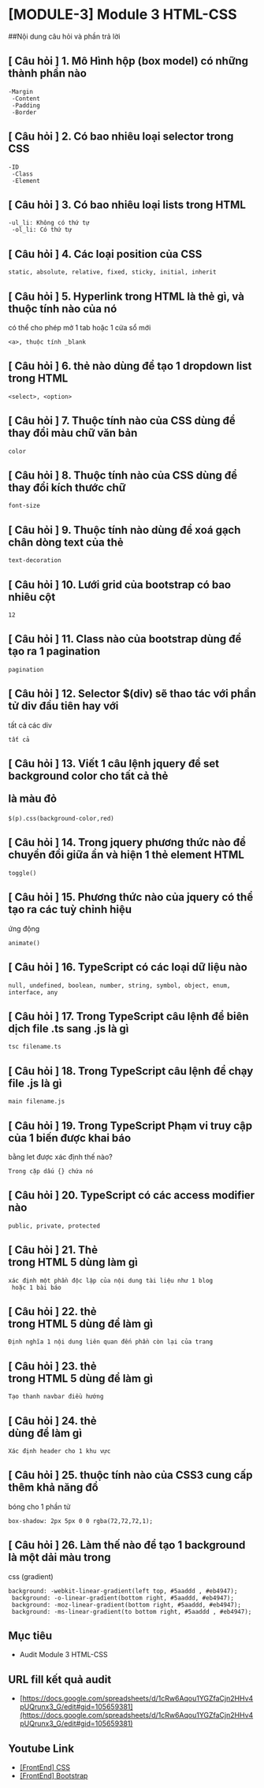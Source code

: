 # [MODULE-3] Module 3 HTML-CSS

##Nội dung câu hỏi và phần trả lời

## [ Câu hỏi ] 1. Mô Hình hộp (box model) có những thành phần nào
```
-Margin
 -Content
 -Padding
 -Border
```
## [ Câu hỏi ] 2. Có bao nhiêu loại selector trong CSS
```
-ID
 -Class
 -Element
```
## [ Câu hỏi ] 3. Có bao nhiêu loại lists trong HTML
```
-ul_li: Không có thứ tự
 -ol_li: Có thứ tự
```
## [ Câu hỏi ] 4. Các loại position của CSS
```
static, absolute, relative, fixed, sticky, initial, inherit
```
## [ Câu hỏi ] 5. Hyperlink trong HTML là thẻ gì, và thuộc tính nào của nó
  có thể cho phép mở 1 tab hoặc 1 cửa sổ mới
```
<a>, thuộc tính _blank
```
## [ Câu hỏi ] 6. thẻ nào dùng để tạo 1 dropdown list trong HTML
```
<select>, <option>
```
## [ Câu hỏi ] 7. Thuộc tính nào của CSS dùng để thay đổi màu chữ văn bản
```
color
```
## [ Câu hỏi ] 8. Thuộc tính nào của CSS dùng để thay đổi kích thước chữ
```
font-size
```
## [ Câu hỏi ] 9. Thuộc tính nào dùng để xoá gạch chân dòng text của thẻ <a>
```
text-decoration
```
## [ Câu hỏi ] 10. Lưới grid của bootstrap có bao nhiêu cột
```
12
```
## [ Câu hỏi ] 11. Class nào của bootstrap dùng để tạo ra 1 pagination
```
pagination
```
## [ Câu hỏi ] 12. Selector $(div) sẽ thao tác với phần tử div đầu tiên hay với
  tất cả các div
```
tất cả
```
## [ Câu hỏi ] 13. Viết 1 câu lệnh jquery để set background color cho tất cả thẻ <p> là màu đỏ
```
$(p).css(background-color,red)
```
## [ Câu hỏi ] 14. Trong jquery phương thức nào để chuyển đổi giữa ẩn và hiện 1 thẻ element HTML
```
toggle()
```
## [ Câu hỏi ] 15. Phương thức nào của jquery có thể tạo ra các tuỳ chỉnh hiệu
  ứng động
```
animate()
```
## [ Câu hỏi ] 16. TypeScript có các loại dữ liệu nào
```
null, undefined, boolean, number, string, symbol, object, enum, interface, any
```
## [ Câu hỏi ] 17. Trong TypeScript câu lệnh để biên dịch file .ts sang .js là gì
```
tsc filename.ts
```
## [ Câu hỏi ] 18. Trong TypeScript câu lệnh để chạy file .js là gì
```
main filename.js
```
## [ Câu hỏi ] 19. Trong TypeScript Phạm vi truy cập của 1 biến được khai báo 
 bằng let được xác định thế nào?
```
Trong cặp dấu {} chứa nó
```
## [ Câu hỏi ] 20. TypeScript có các access modifier nào
```
public, private, protected
```
## [ Câu hỏi ] 21. Thẻ <article> trong HTML 5 dùng làm gì
```
xác định một phần độc lập của nội dung tài liệu như 1 blog
 hoặc 1 bài báo
```
## [ Câu hỏi ] 22. thẻ <aside> trong HTML 5 dùng để làm gì
```
Định nghĩa 1 nội dung liên quan đến phần còn lại của trang
```
## [ Câu hỏi ] 23. thẻ <nav> trong HTML 5 dùng để làm gì
```
Tạo thanh navbar điều hướng
```
## [ Câu hỏi ] 24. thẻ <hgroup> dùng để làm gì
```
Xác định header cho 1 khu vực
```
## [ Câu hỏi ] 25. thuộc tính nào của CSS3 cung cấp thêm khả năng đổ
 bóng cho 1 phần tử
```
box-shadow: 2px 5px 0 0 rgba(72,72,72,1);
```
## [ Câu hỏi ] 26. Làm thế nào để tạo 1 background là một dải màu trong
 css (gradient)
```
background: -webkit-linear-gradient(left top, #5aaddd , #eb4947);
 background: -o-linear-gradient(bottom right, #5aaddd, #eb4947);
 background: -moz-linear-gradient(bottom right, #5aaddd, #eb4947);
 background: -ms-linear-gradient(to bottom right, #5aaddd , #eb4947);
 ```


## Mục tiêu

* Audit Module 3 HTML-CSS
## URL fill kết quả audit

* [https://docs.google.com/spreadsheets/d/1cRw6Aqou1YGZfaCjn2HHv4pUQrunx3_G/edit#gid=105659381](https://docs.google.com/spreadsheets/d/1cRw6Aqou1YGZfaCjn2HHv4pUQrunx3_G/edit#gid=105659381)

## Youtube Link

* [[FrontEnd] CSS](https://www.youtube.com/playlist?list=PL9yu4ScFhKGwmjlndpZ56sj4w3ZvkiWgN)
* [[FrontEnd] Bootstrap](https://www.youtube.com/watch?v=2xSwAsdcwLo&list=PL9yu4ScFhKGyZ9huYpudxdG0j0AJRRZT9)
